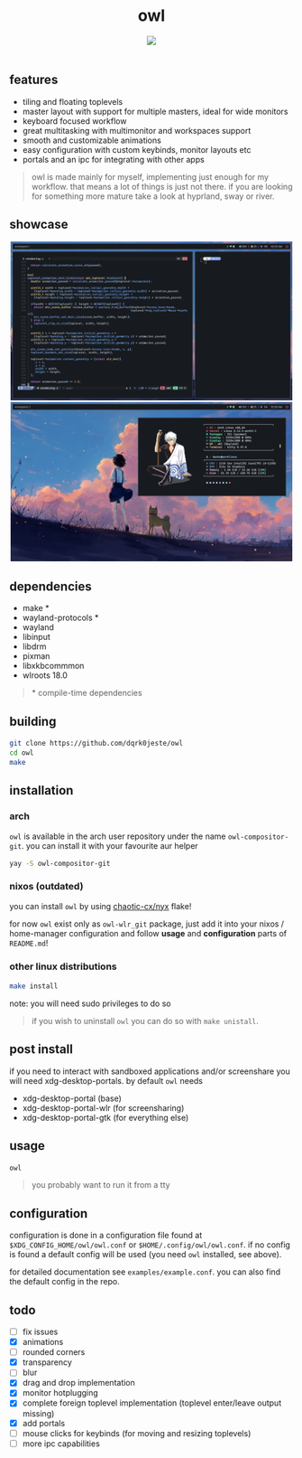 <div align="center">
<h1>owl</h1>
<img src="https://github.com/dqrk0jeste/owl/blob/main/assets/owl.gif" width="500"/>
<br>
</div>

<br>

## features
- tiling and floating toplevels
- master layout with support for multiple masters, ideal for wide monitors
- keyboard focused workflow
- great multitasking with multimonitor and workspaces support
- smooth and customizable animations
- easy configuration with custom keybinds, monitor layouts etc
- portals and an ipc for integrating with other apps

> owl is made mainly for myself, implementing just enough for my workflow. that means a lot of things is just not there. if you are looking for something more mature take a look at hyprland, sway or river. 

## showcase
<div align="center">

<img src="assets/showcase-1.png" alt="logo" width="500">
<img src="assets/showcase-2.png" alt="logo" width="500">

</div>

## dependencies
- make *
- wayland-protocols *
- wayland
- libinput
- libdrm
- pixman
- libxkbcommmon
- wlroots 18.0 

> \* compile-time dependencies

## building
```bash
git clone https://github.com/dqrk0jeste/owl
cd owl
make
```

## installation

### arch
`owl` is available in the arch user repository under the name `owl-compositor-git`. you can install it with your favourite aur helper
```bash
yay -S owl-compositor-git
```

### nixos (outdated)
you can install `owl` by using [chaotic-cx/nyx](https://github.com/chaotic-cx/nyx) flake! 

for now `owl` exist only as `owl-wlr_git` package, just add it into your nixos / home-manager configuration and follow **usage** and **configuration** parts of `README.md`!

### other linux distributions
```bash
make install
```
note: you will need sudo privileges to do so

> if you wish to uninstall `owl` you can do so with `make unistall`.

## post install
if you need to interact with sandboxed applications and/or screenshare you will need xdg-desktop-portals. by default `owl` needs
- xdg-desktop-portal (base)
- xdg-desktop-portal-wlr (for screensharing)
- xdg-desktop-portal-gtk (for everything else)

## usage
```bash
owl
```

> you probably want to run it from a tty

## configuration
configuration is done in a configuration file found at `$XDG_CONFIG_HOME/owl/owl.conf` or `$HOME/.config/owl/owl.conf`. if no config is found a default config will be used (you need `owl` installed, see above).

for detailed documentation see `examples/example.conf`. you can also find the default config in the repo.

## todo
- [ ] fix issues
- [x] animations
- [ ] rounded corners
- [x] transparency
- [ ] blur
- [x] drag and drop implementation
- [x] monitor hotplugging
- [x] complete foreign toplevel implementation (toplevel enter/leave output missing)
- [x] add portals
- [ ] mouse clicks for keybinds (for moving and resizing toplevels)
- [ ] more ipc capabilities
